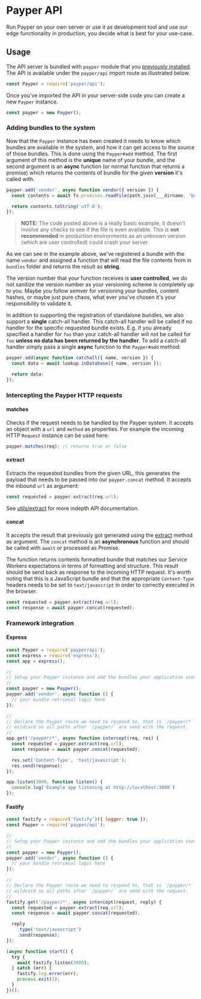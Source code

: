 # Payper API

Run Payper on your own server or use it as development tool and use our edge
functionality in production, you decide what is best for your use-case.

## Usage

The API server is bundled with `payper` module that you [previously
installed][install]. The API is available under the `payper/api` import route as
illustrated below.

```js
const Payper = require('payper/api');
```

Once you've imported the API in your server-side code you can create a new
`Payper` instance.

```js
const payper = new Payper();
```

### Adding bundles to the system

Now that the `Payper` instance has been created it needs to know which bundles
are available in the system, and how it can get access to the source of those
bundles. This is done using the `Payper#add` method. The first argument of this
method is the **unique** name of your bundle, and the second argument is an
**async** function (or normal function that returns a promise) which returns the
contents of bundle for the given **version** it's called with.

```js
payper.add('vendor', async function vendor({ version }) {
  const contents = await fs.promises.readFile(path.join(___dirname, 'bundles', `vendor-${version}.js`));

  return contents.toString('utf-8');
});
```

> **NOTE:** The code posted above is a really basic example, it doesn't involve any
> checks to see if the file is even available. This is **not recommended** in
> production environments as an unknown version (which are user controlled)
> could crash your server.

As we can see in the example above, we've registered a bundle with the name
`vendor` and assigned a function that will read the file contents from in
`bundles` folder and returns the result as **string**. 

The version number that your function receives is **user controlled**, we do not
sanitize the version number as your versioning scheme is completely up to you.
Maybe you follow semver for versioning your bundles, content hashes, or maybe
just pure chaos, what ever you've chosen it's your responsibility to validate
it.

In addition to supporting the registration of standalone bundles, we also
support a **single** catch-all handler. This catch-all handler will be called if
no handler for the specific requested bundle exists. E.g. if you already
specified a handler for `foo` than your catch-all handler will not be called for
`foo` **unless no data has been returned by the handler**. To add a catch-all
handler simply pass a single **async** function to the `Payper#add` method:

```js
payper.add(async function catchall({ name, version }) {
  const data = await lookup.inDatabase({ name, version });

  return data;
});
```

### Intercepting the Payper HTTP requests

#### matches

Checks if the request needs to be handled by the Payper system. It accepts an
object with a `url` and `method` as properties. For example the incoming HTTP
`Request` instance can be used here:

```js
payper.matches(req); // returns true or false
```

#### extract

Extracts the requested bundles from the given URL, this generates the payload
that needs to be passed into our `payper.concat` method. It accepts the inbound
`url` as argument:

```js
const requested = payper.extract(req.url);
```

See [utils/extract][extract] for more indepth API documentation.

#### concat

It accepts the result that previously got generated using the [extract](#extract)
method as argument. The `concat` method is an **asynchronous** function and
should be called with `await` or processed as Promise.

The function returns contents formatted bundle that matches our Service Workers
expectations in terms of formatting and structure. This result should be send
back as response to the incoming HTTP request. It's worth noting that this is a
JavaScript bundle and that the appropriate `Content-Type` headers needs to be
set to `text/javascript` in order to correctly executed in the browser.

```js
const requested = payper.extract(req.url);
const response = await payper.concat(requested);
```

### Framework integration

#### Express

```js
const Payper = require('payper/api');
const express = require('express');
const app = express();

//
// Setup your Payper instance and add the bundles your application uses.
//
const payper = new Payper();
payper.add('vendor', async function () {
  // your bundle retrieval logic here
});

//
// Declare the Payper route we need to respond to, that is `/payper/*` using a
// wildcard so all paths after `/payper/` are send with the request.
//
app.get('/payper/*', async function intercept(req, res) {
  const requested = payper.extract(req.url);
  const response = await payper.concat(requested);

  res.set('Content-Type', 'text/javascript');
  res.send(response);
});

app.listen(3000, function listen() {
  console.log('Example app listening at http://localhost:3000')
});
```

#### Fastify

```js
const fastify = require('fastify')({ logger: true });
const Payper = require('payper/api');

//
// Setup your Payper instance and add the bundles your application uses.
//
const payper = new Payper();
payper.add('vendor', async function () {
  // your bundle retrieval logic here
});

//
// Declare the Payper route we need to respond to, that is `/payper/*` using a
// wildcard so all paths after `/payper/` are send with the request.
//
fastify.get('/payper/*', async intercept(request, reply) {
  const requested = payper.extract(req.url);
  const response = await payper.concat(requested);

  reply
    .type('text/javascript')
    .send(response);
});

(async function start() {
  try {
    await fastify.listen(3000);
  } catch (err) {
    fastify.log.error(err);
    process.exit(1);
  }
})();
```

[extract]: https://github.com/3rd-Eden/payper/tree/main/utils#extract
[install]: https://github.com/3rd-Eden/payper#installation
